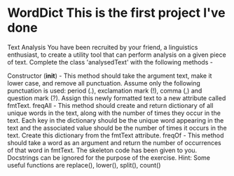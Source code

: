 # WordDict This is the first project I've done

Text Analysis 
You have been recruited by your friend, a linguistics enthusiast, to create a utility tool that can perform analysis on a given piece of text. Complete the class 'analysedText' with the following methods -

Constructor (__init__) - This method should take the argument text, make it lower case, and remove all punctuation. Assume only the following punctuation is used: period (.), exclamation mark (!), comma (,) and question mark (?). Assign this newly formatted text to a new attribute called fmtText.
freqAll - This method should create and return dictionary of all unique words in the text, along with the number of times they occur in the text. Each key in the dictionary should be the unique word appearing in the text and the associated value should be the number of times it occurs in the text. Create this dictionary from the fmtText attribute.
freqOf - This method should take a word as an argument and return the number of occurrences of that word in fmtText.
The skeleton code has been given to you. Docstrings can be ignored for the purpose of the exercise.
Hint: Some useful functions are replace(), lower(), split(), count()
